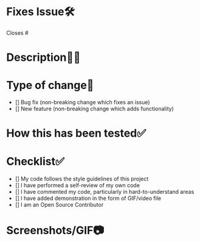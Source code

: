 # Fixes Issue🛠️

<!-- Example: Closes #31 -->

Closes #

# Description👨‍💻

<!--Please include a summary of the change and which issue is fixed.List any dependencies that are required for this change.-->

# Type of change📄

<!--Please delete options that are not relevant.-->

- [] Bug fix (non-breaking change which fixes an issue)
- [] New feature (non-breaking change which adds functionality)

# How this has been tested✅

<!--Please describe the tests that you ran to verify your changes.-->

# Checklist✅

- [] My code follows the style guidelines of this project
- [] I have performed a self-review of my own code
- [] I have commented my code, particularly in hard-to-understand areas
- [] I have added demonstration in the form of GIF/video file
- [] I am an Open Source Contributor

# Screenshots/GIF📷
